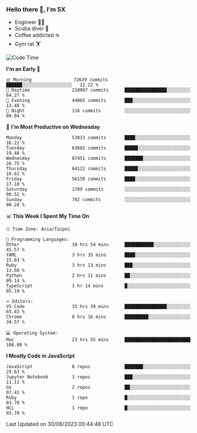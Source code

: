 ### Hello there 👋, I'm 5X

* Engineer 👨‍💻
* Scuba diver 🤿
* Coffee addicted ☕️
* Gym rat 🏋️

<!--START_SECTION:waka-->
![Code Time](http://img.shields.io/badge/Code%20Time-322%20hrs%2023%20mins-blue)

**I'm an Early 🐤** 

```text
🌞 Morning                72639 commits       ██████░░░░░░░░░░░░░░░░░░░   22.22 % 
🌆 Daytime                210097 commits      ████████████████░░░░░░░░░   64.27 % 
🌃 Evening                44065 commits       ███░░░░░░░░░░░░░░░░░░░░░░   13.48 % 
🌙 Night                  116 commits         ░░░░░░░░░░░░░░░░░░░░░░░░░   00.04 % 
```
📅 **I'm Most Productive on Wednesday** 

```text
Monday                   53013 commits       ████░░░░░░░░░░░░░░░░░░░░░   16.22 % 
Tuesday                  63682 commits       █████░░░░░░░░░░░░░░░░░░░░   19.48 % 
Wednesday                87451 commits       ███████░░░░░░░░░░░░░░░░░░   26.75 % 
Thursday                 64122 commits       █████░░░░░░░░░░░░░░░░░░░░   19.61 % 
Friday                   56158 commits       ████░░░░░░░░░░░░░░░░░░░░░   17.18 % 
Saturday                 1709 commits        ░░░░░░░░░░░░░░░░░░░░░░░░░   00.52 % 
Sunday                   782 commits         ░░░░░░░░░░░░░░░░░░░░░░░░░   00.24 % 
```


📊 **This Week I Spent My Time On** 

```text
🕑︎ Time Zone: Asia/Taipei

💬 Programming Languages: 
Other                    10 hrs 54 mins      ███████████░░░░░░░░░░░░░░   45.57 % 
YAML                     3 hrs 35 mins       ████░░░░░░░░░░░░░░░░░░░░░   15.03 % 
Ruby                     3 hrs 13 mins       ███░░░░░░░░░░░░░░░░░░░░░░   13.50 % 
Python                   2 hrs 11 mins       ██░░░░░░░░░░░░░░░░░░░░░░░   09.14 % 
TypeScript               1 hr 14 mins        █░░░░░░░░░░░░░░░░░░░░░░░░   05.19 % 

🔥 Editors: 
VS Code                  15 hrs 39 mins      ████████████████░░░░░░░░░   65.43 % 
Chrome                   8 hrs 16 mins       █████████░░░░░░░░░░░░░░░░   34.57 % 

💻 Operating System: 
Mac                      23 hrs 55 mins      █████████████████████████   100.00 % 
```

**I Mostly Code in JavaScript** 

```text
JavaScript               8 repos             ███████░░░░░░░░░░░░░░░░░░   29.63 % 
Jupyter Notebook         3 repos             ███░░░░░░░░░░░░░░░░░░░░░░   11.11 % 
Go                       2 repos             ██░░░░░░░░░░░░░░░░░░░░░░░   07.41 % 
Ruby                     1 repo              █░░░░░░░░░░░░░░░░░░░░░░░░   03.70 % 
HCL                      1 repo              █░░░░░░░░░░░░░░░░░░░░░░░░   03.70 % 
```




 Last Updated on 30/06/2023 00:44:48 UTC
<!--END_SECTION:waka-->
